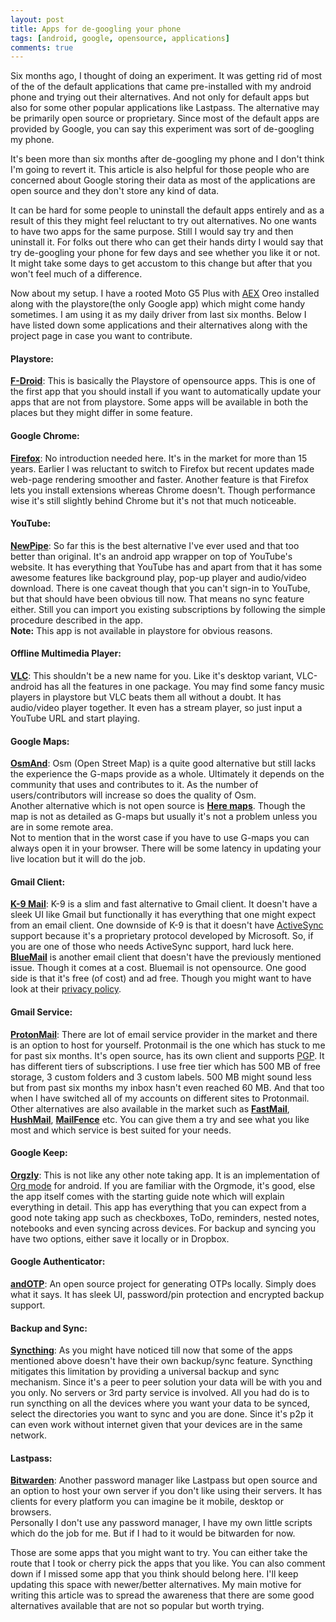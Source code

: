 ```yaml
---
layout: post
title: Apps for de-googling your phone
tags: [android, google, opensource, applications]
comments: true
---
```


Six months ago, I thought of doing an experiment. It was getting rid of most of the of the default applications that came pre-installed with my android phone and trying out their alternatives. And not only for default apps but also for some other popular applications like Lastpass. The alternative may be primarily open source or proprietary. Since most of the default apps are provided by Google, you can say this experiment was sort of de-googling my phone.  

It's been more than six months after de-googling my phone and I don't think I'm going to revert it. This article is also helpful for those people who are concerned about Google storing their data as most of the applications are open source and they don't store any kind of data.  

It can be hard for some people to uninstall the default apps entirely and as a result of this they might feel reluctant to try out alternatives. No one wants to have two apps for the same purpose. Still I would say try and then uninstall it. For folks out there who can get their hands dirty I would say that try de-googling your phone for few days and see whether you like it or not. It might take some days to get accustom to this change but after that you won't feel much of a difference.  

Now about my setup. I have a rooted Moto G5 Plus with [AEX][aex] Oreo installed along with the playstore(the only Google app) which might come handy sometimes. I am using it as my daily driver from last six months. Below I have listed down some applications and their alternatives along with the project page in case you want to contribute.  

#### __Playstore__:
__[F-Droid][fdroid]__: This is basically the Playstore of opensource apps. This is one of the first app that you should install if you want to automatically update your apps that are not from playstore. Some apps will be available in both the places but they might differ in some feature. 

#### __Google Chrome__:
__[Firefox][firefox]__: No introduction needed here. It's in the market for more than 15 years. Earlier I was reluctant to switch to Firefox but recent updates made web-page rendering smoother and faster. Another feature is that Firefox lets you install extensions whereas Chrome doesn't. Though performance wise it's still slightly behind Chrome but it's not that much noticeable.

#### __YouTube__:
__[NewPipe][newpipe]__: So far this is the best alternative I've ever used and that too better than original. It's an android app wrapper on top of YouTube's website. It has everything that YouTube has and apart from that it has some awesome features like background play, pop-up player and audio/video download. There is one caveat though that you can't sign-in to YouTube, but that should have been obvious till now. That means no sync feature either. Still you can import you existing subscriptions by following the simple procedure described in the app.  
__Note:__ This app is not available in playstore for obvious reasons.

#### __Offline Multimedia Player__:
__[VLC][vlc]__: This shouldn't be a new name for you. Like it's desktop variant, VLC-android has all the features in one package. You may find some fancy music players in playstore but VLC beats them all without a doubt. It has audio/video player together. It even has a stream player, so just input a YouTube URL and start playing.

#### __Google Maps__:
__[OsmAnd][osmand]__: Osm (Open Street Map) is a quite good alternative but still lacks the experience the G-maps provide  as a whole. Ultimately it depends on the community that uses and contributes to it. As the number of users/contributors will increase so does the quality of Osm.  
Another alternative which is not open source is __[Here maps][heremaps]__. Though the map is not as detailed as G-maps but usually it's not a problem unless you are in some remote area.  
Not to mention that in the worst case if you have to use G-maps you can always open it in your browser. There will be some latency in updating your live location but it will do the job.

#### __Gmail Client__:
__[K-9 Mail][k9mail]__: K-9 is a slim and fast alternative to Gmail client. It doesn't have a
sleek UI like Gmail but functionally it has everything that one might expect from an email client. One downside of K-9 is that it doesn't have [ActiveSync][activesync] support because it's a proprietary protocol developed by Microsoft. So, if you are one of those who needs ActiveSync support, hard luck here.  
__[BlueMail][bluemail]__ is another email client that doesn't have the previously mentioned issue. Though it comes at a cost. Bluemail is not opensource. One good side is that it's free (of cost) and ad free. Though you might want to have look at their [privacy policy][bluemail_policy].

#### __Gmail Service__:
__[ProtonMail][protonmail]__: There are lot of email service provider in the market and there is an option to host for yourself. Protonmail is the one which has stuck to me for past six months. It's open source, has its own client and supports [PGP][pgp]. It has different tiers of subscriptions. I use free tier which has 500 MB of free storage, 3 custom folders and 3 custom labels. 500 MB might sound less but from past six months my inbox hasn't even reached 60 MB. And that too when I have switched all of my accounts on different sites to Protonmail.  
Other alternatives are also available in the market such as __[FastMail][fastmail]__, __[HushMail][hushmail]__, __[MailFence][mailfence]__ etc. You can give them a try and see what you like most and which service is best suited for your needs. 

#### __Google Keep__:
__[Orgzly][orgzly]__: This is not like any other note taking app. It is an implementation of [Org mode][orgmode] for android. If you are familiar with the Orgmode, it's good, else the app itself comes with the starting guide note which will explain everything in detail. This app has everything that you can expect from a good note taking app such as checkboxes, ToDo, reminders, nested notes, notebooks and even syncing across devices. For backup and syncing you have two options, either save it locally or in Dropbox.


#### __Google Authenticator__:
__[andOTP][andotp]__: An open source project for generating OTPs locally. Simply does what it says. It has sleek UI, password/pin protection and encrypted backup support.

#### __Backup and Sync__:
__[Syncthing][syncthing]__: As you might have noticed till now that some of the apps mentioned above doesn't have their own backup/sync feature. Syncthing mitigates this limitation by providing a universal backup and sync mechanism. Since it's a peer to peer solution your data will be with you and you only. No servers or 3rd party service is involved. All you had do is to run syncthing on all the devices where you want your data to be synced, select the directories you want to sync and you are done. Since it's p2p it can even work without internet given that your devices are in the same network.

#### __Lastpass__:
__[Bitwarden][bitwarden]__: Another password manager like Lastpass but open source and an option to host your own server if you don't like using their servers. It has clients for every platform you can imagine be it mobile, desktop or browsers.  
Personally I don't use any password manager, I have my own little scripts which do the job for me. But if I had to it would be bitwarden for now.


Those are some apps that you might want to try. You can either take the route that I took or cherry pick the apps that you like. You can also comment down if I missed some app that you think should belong here. I'll keep updating this space with newer/better alternatives. My main motive for writing this article was to spread the awareness that there are some good alternatives available that are not so popular but worth trying.  

[fdroid]: https://f-droid.org/
[firefox]: https://www.mozilla.org/en-US/firefox/mobile/
[aex]: https://forum.xda-developers.com/g5-plus/development/rom-aospextended-rom-v5-0-t3687007
[newpipe]: https://newpipe.schabi.org/
[vlc]: https://www.videolan.org/vlc/download-android.html
[osmand]: http://osmand.net
[heremaps]: https://wego.here.com/
[k9mail]: https://k9mail.github.io/
[protonmail]: https://protonmail.com/
[bluemail]: https://bluemail.me/
[bluemail_policy]: https://bluemail.me/privacy/
[activesync]: https://en.wikipedia.org/wiki/Exchange_ActiveSync
[pgp]: https://en.wikipedia.org/wiki/Pretty_Good_Privacy
[fastmail]: https://www.fastmail.com/
[hushmail]: https://www.hushmail.com/
[mailfence]: https://mailfence.com/
[orgzly]: http://www.orgzly.com/
[orgmode]: https://orgmode.org/
[andotp]: https://github.com/andOTP/andOTP
[syncthing]: https://syncthing.net/
[bitwarden]: https://bitwarden.com/